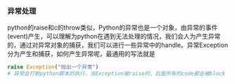 ### 异常处理
python的raise和c的throw类似，Python的异常也是一个对象，由异常的事件(event)产生，可以理解为python在遇到无法处理的情况，我们会人为产生异常的，通过对异常对象的捕获，我们可以进行一些异常中的handle。异常Exception分为产生和捕获，如何产生异常呢，最通用的写法就是
```python
raise Exception("抛出一个异常")
# 异常会打断python脚本的执行，当Exception被raise时，后面所有的code都会被block
```

